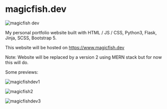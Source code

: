 # magicfish.dev

![magicfish dev](https://user-images.githubusercontent.com/28866719/199512775-69f2b2d8-9489-4006-a50a-74a8b89137d3.png)

My personal portfolio website built with HTML / JS / CSS, Python3, Flask, Jinja, SCSS, Bootstrap 5.

This website will be hosted on https://www.magicfish.dev

Note: Website will be replaced by a version 2 using MERN stack but for now this will do.

Some previews:

![magicfishdev1](https://user-images.githubusercontent.com/28866719/199513364-0aba7a49-2459-49b9-b79e-bbc82966f914.PNG)

![magicfish2](https://user-images.githubusercontent.com/28866719/199513393-07242d95-696c-423a-8c18-a307165c4e0b.PNG)

![magicfishdev3](https://user-images.githubusercontent.com/28866719/199513430-b5e3e774-e1f9-4fff-9c8e-755777402d4a.PNG)
